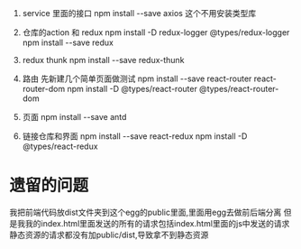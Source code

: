 1. service 里面的接口
npm install --save axios 这个不用安装类型库

2. 仓库的action 和 redux
npm install -D redux-logger @types/redux-logger
npm install --save redux

3. redux thunk
npm install --save redux-thunk

4. 路由 先新建几个简单页面做测试
npm install --save react-router react-router-dom
npm install -D @types/react-router @types/react-router-dom

5. 页面
npm install --save antd

6. 链接仓库和界面
npm install --save react-redux
npm install -D @types/react-redux


# 遗留的问题
我把前端代码放dist文件夹到这个egg的public里面,里面用egg去做前后端分离
但是我我的index.html里面发送的所有的请求包括index.html里面的js中发送的请求静态资源的请求都没有加public/dist,导致拿不到静态资源
